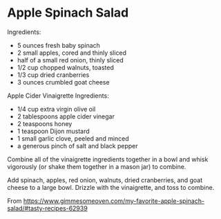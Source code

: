 # Apple Spinach Salad 

Ingredients:
- 5 ounces fresh baby spinach
- 2 small apples, cored and thinly sliced
- half of a small red onion, thinly sliced
- 1/2 cup chopped walnuts, toasted
- 1/3 cup dried cranberries
- 3 ounces crumbled goat cheese

Apple Cider Vinaigrette Ingredients:
- 1/4 cup extra virgin olive oil
- 2 tablespoons apple cider vinegar
- 2 teaspoons honey
- 1 teaspoon Dijon mustard
- 1 small garlic clove, peeled and minced
- a generous pinch of salt and black pepper

Combine all of the vinaigrette ingredients together in a bowl and whisk vigorously (or shake them together in a mason jar) to combine.

Add spinach, apples, red onion, walnuts, dried cranberries, and goat cheese to a large bowl.  Drizzle with the vinaigrette, and toss to combine.

From https://www.gimmesomeoven.com/my-favorite-apple-spinach-salad/#tasty-recipes-62939

